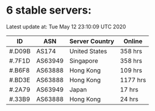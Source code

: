 # 6 stable servers:

Latest update at: Tue May 12 23:10:09 UTC 2020

| ID | ASN | Server Country | Online |
| -- | --- | -------------- | ------ |
| #.D09B | AS174 | United States | 358 hrs |
| #.7F1D | AS63949 | Singapore | 358 hrs |
| #.B6F8 | AS63888 | Hong Kong | 109 hrs |
| #.BD3E | AS63888 | Hong Kong | 1177 hrs |
| #.2A79 | AS63949 | Japan | 17 hrs |
| #.33B9 | AS63888 | Hong Kong | 24 hrs |

